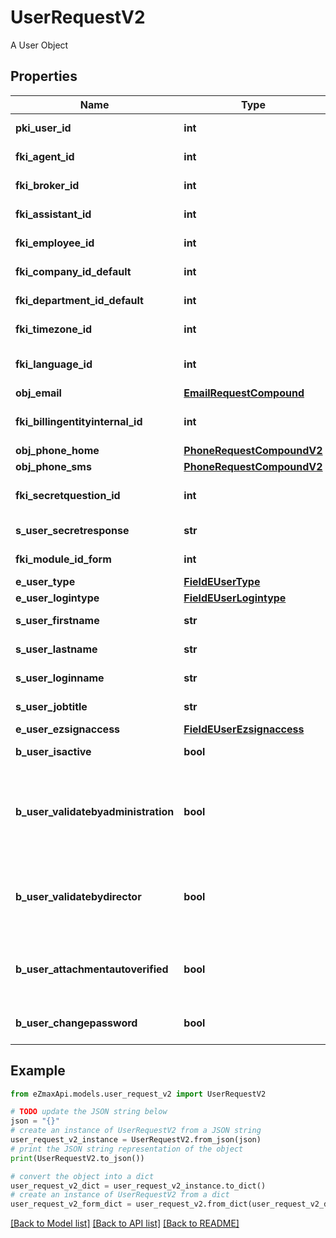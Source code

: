 # UserRequestV2

A User Object

## Properties

Name | Type | Description | Notes
------------ | ------------- | ------------- | -------------
**pki_user_id** | **int** | The unique ID of the User | [optional] 
**fki_agent_id** | **int** | The unique ID of the Agent. | [optional] 
**fki_broker_id** | **int** | The unique ID of the Broker. | [optional] 
**fki_assistant_id** | **int** | The unique ID of the Assistant. | [optional] 
**fki_employee_id** | **int** | The unique ID of the Employee. | [optional] 
**fki_company_id_default** | **int** | The unique ID of the Company | 
**fki_department_id_default** | **int** | The unique ID of the Department | 
**fki_timezone_id** | **int** | The unique ID of the Timezone | 
**fki_language_id** | **int** | The unique ID of the Language.  Valid values:  |Value|Description| |-|-| |1|French| |2|English| | 
**obj_email** | [**EmailRequestCompound**](EmailRequestCompound.md) |  | 
**fki_billingentityinternal_id** | **int** | The unique ID of the Billingentityinternal. | 
**obj_phone_home** | [**PhoneRequestCompoundV2**](PhoneRequestCompoundV2.md) |  | [optional] 
**obj_phone_sms** | [**PhoneRequestCompoundV2**](PhoneRequestCompoundV2.md) |  | [optional] 
**fki_secretquestion_id** | **int** | The unique ID of the Secretquestion.  Valid values:  |Value|Description| |-|-| |1|The name of the hospital in which you were born| |2|The name of your grade school| |3|The last name of your favorite teacher| |4|Your favorite sports team| |5|Your favorite TV show| |6|Your favorite movie| |7|The name of the street on which you grew up| |8|The name of your first employer| |9|Your first car| |10|Your favorite food| |11|The name of your first pet| |12|Favorite musician/band| |13|What instrument you play| |14|Your father&#39;s middle name| |15|Your mother&#39;s maiden name| |16|Name of your eldest child| |17|Your spouse&#39;s middle name| |18|Favorite restaurant| |19|Childhood nickname| |20|Favorite vacation destination| |21|Your boat&#39;s name| |22|Date of Birth (YYYY-MM-DD)| |22|Secret Code| |22|Your reference code| | [optional] 
**s_user_secretresponse** | **str** | The answer to the Secretquestion | [optional] 
**fki_module_id_form** | **int** | The unique ID of the Module | [optional] 
**e_user_type** | [**FieldEUserType**](FieldEUserType.md) |  | 
**e_user_logintype** | [**FieldEUserLogintype**](FieldEUserLogintype.md) |  | 
**s_user_firstname** | **str** | The first name of the user | 
**s_user_lastname** | **str** | The last name of the user | 
**s_user_loginname** | **str** | The login name of the User. | 
**s_user_jobtitle** | **str** | The job title of the user | [optional] 
**e_user_ezsignaccess** | [**FieldEUserEzsignaccess**](FieldEUserEzsignaccess.md) |  | 
**b_user_isactive** | **bool** | Whether the User is active or not | 
**b_user_validatebyadministration** | **bool** | Whether if the transactions in which the User is implicated must be validated by administrative personnel or not | [optional] 
**b_user_validatebydirector** | **bool** | Whether if the transactions in which the User is implicated must be validated by a director or not | [optional] 
**b_user_attachmentautoverified** | **bool** | Whether if Attachments uploaded by the User must be validated or not | [optional] 
**b_user_changepassword** | **bool** | Whether if the User is forced to change its password | [optional] 

## Example

```python
from eZmaxApi.models.user_request_v2 import UserRequestV2

# TODO update the JSON string below
json = "{}"
# create an instance of UserRequestV2 from a JSON string
user_request_v2_instance = UserRequestV2.from_json(json)
# print the JSON string representation of the object
print(UserRequestV2.to_json())

# convert the object into a dict
user_request_v2_dict = user_request_v2_instance.to_dict()
# create an instance of UserRequestV2 from a dict
user_request_v2_form_dict = user_request_v2.from_dict(user_request_v2_dict)
```
[[Back to Model list]](../README.md#documentation-for-models) [[Back to API list]](../README.md#documentation-for-api-endpoints) [[Back to README]](../README.md)


